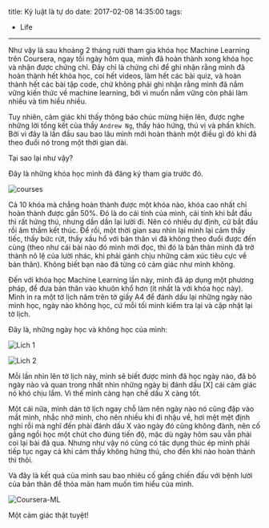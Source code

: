title: Kỷ luật là tự do
date: 2017-02-08 14:35:00
tags:
  - Life
---

Như vậy là sau khoảng 2 tháng rưỡi tham gia khóa học Machine Learning trên Coursera, ngay tối ngày hôm qua, mình đã hoàn thành xong khóa học và nhận được chứng chỉ. Đây chỉ là chứng chỉ để ghi nhận rằng mình đã hoàn thành hết khóa học, coi hết videos, làm hết các bài quiz, và hoàn thành hết các bài tập code, chứ không phải ghi nhận rằng mình đã nắm vững kiến thức về machine learning, bởi vì muốn nắm vững còn phải làm nhiều và tìm hiểu nhiều.

Tuy nhiên, cảm giác khi thấy thông báo chúc mừng hiện lên, được nghe những lời tổng kết của thầy `Andrew Ng`, thấy háo hứng, thú vị và phấn khích. Bởi vì đây là lần đầu sau bao lâu mình mới hoàn thành một điều gì đó khi đã theo đuổi nó trong một thời gian dài.

Tại sao lại như vậy?

Đây là những khóa học mình đã đăng ký tham gia trước đó.

![courses](/images/coursera-courses.png)

Cả 10 khóa mà chẳng hoàn thành được một khóa nào, khóa cao nhất chỉ hoàn thành được gần 50%. Đó là do cái tính của mình, cái tính khi bắt đầu thì rất hứng thú, nhưng dần dần lại lười đi. Nên có nhiều dự định, cứ bắt đầu rồi âm thầm kết thúc. Để rồi, một thời gian sau nhìn lại mình lại cảm thấy tiếc, thấy bức rứt, thấy xấu hổ với bản thân vì đã không theo đuổi được đến cùng (theo như cái bài nào đó mình mới đọc, thì đó là bản thân mình đã trở thành nô lệ của lười nhác, khi phải gánh chịu những cảm xúc tiêu cực về bản thân). Không biết bạn nào đã từng có cảm giác như mình không.

Đến với khóa học Machine Learning lần này, mình đã áp dụng một phương pháp, để đưa bản thân vào khuôn khổ hơn (ít nhất là với khóa học này). Mình in ra một tờ lịch năm trên tờ giấy A4 để đánh dấu lại những ngày nào mình học, ngày nào không học, cứ mỗi tối mình kiểm tra lại và cập nhật lại tờ lịch.

Đây là, những ngày học và không học của mình:

![Lich 1](/images/lich1.jpg)

![Lich 2](/images/lich2.jpg)

Mỗi lần nhìn lên tờ lịch này, mình sẽ biết được mình đã học ngày nào, đã bỏ ngày nào và quan trong nhất nhìn những ngày bị đánh dấu [X] cái cảm giác nó khó chịu lắm. Vì thế mình càng hạn chế dấu X càng tốt.

Một cái nữa, mình dán tờ lịch ngay chỗ làm nên ngày nào nó cũng đập vào mắt mình, nhắc nhở mình, cho nên nhiều khi đi nhậu về, hơi mệt mệt định nghỉ rồi mà nghĩ đến phải đánh dấu X vào ngày đó cũng không đành, nên cố gắng ngồi học một chút cho đúng tiến độ, mặc dù ngày hôm sau vẫn phải coi lại bài đã qua. Nhưng như vậy nó cũng có tác dụng thúc ép mình phải tiếp tục ngay cả khi cảm thấy không hứng thú, cho đến khi nào hoàn thành thì thôi.

Và đây là kết quả của mình sau bao nhiêu cố gắng chiến đấu với bệnh lười của bản thân để thỏa mãn ham muốn tìm hiểu của mình.

![Coursera-ML](/images/coursera-ml.png)

Một cảm giác thật tuyệt!



